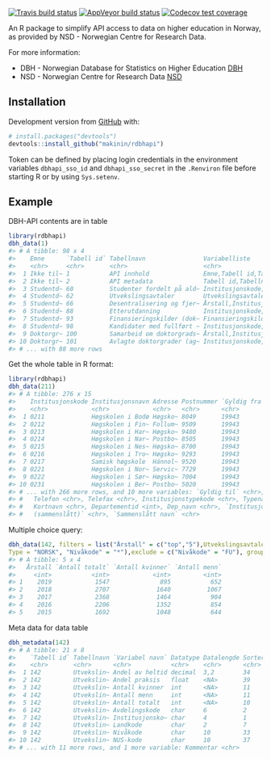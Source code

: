 
<!-- README.md is generated from README.Rmd. Please edit that file -->

<!-- badges: start -->

[![Travis build
status](https://travis-ci.org/makinin/rdbhapi.svg?branch=master)](https://travis-ci.org/makinin/rdbhapi)
[![AppVeyor build
status](https://ci.appveyor.com/api/projects/status/github/makinin/rdbhapi?branch=master&svg=true)](https://ci.appveyor.com/project/makinin/rdbhapi)
[![Codecov test
coverage](https://codecov.io/gh/makinin/rdbhapi/branch/master/graph/badge.svg)](https://codecov.io/gh/makinin/rdbhapi?branch=master)

<!-- badges: end -->
An R package to simplify API access to data on higher education in Norway, as provided by NSD - Norwegian Centre for Research Data.

For more information:
* DBH - Norwegian Database for Statistics on Higher Education [DBH](https://dbh.nsd.uib.no/)
* NSD - Norwegian Centre for Research Data [NSD](https://nsd.no/)

## Installation

Development version from [GitHub](https://github.com/) with:

``` r
# install.packages("devtools")
devtools::install_github("makinin/rdbhapi")
```

Token can be defined by placing login credentials in the environment
variables `dbhapi_sso_id` and `dbhapi_sso_secret` in the `.Renviron`
file before starting R or by using `Sys.setenv`.

## Example

DBH-API contents are in table

``` r
library(rdbhapi)
dbh_data(1)
#> # A tibble: 98 x 4
#>    Emne      `Tabell id` Tabellnavn                Variabelliste                
#>    <chr>     <chr>       <chr>                     <chr>                        
#>  1 Ikke til~ 1           API innhold               Emne,Tabell id,Tabellnavn,Va~
#>  2 Ikke til~ 2           API metadata              Tabell id,Tabellnavn,Variabe~
#>  3 Studentd~ 60          Studenter fordelt på ald~ Institusjonskode,Avdelingsko~
#>  4 Studentd~ 62          Utvekslingsavtaler        Utvekslingsavtale,beskrivels~
#>  5 Studentd~ 66          Desentralisering og fjer~ Årstall,Institusjonskode,Avd~
#>  6 Studentd~ 88          Etterutdanning            Institusjonskode,Avdelingsko~
#>  7 Studentd~ 93          Finansieringskilder (dok~ Finansieringskildekode,finki~
#>  8 Studentd~ 98          Kandidater med fullført ~ Institusjonskode,Årstall,Ins~
#>  9 Doktorgr~ 100         Samarbeid om doktorgrads~ Årstall,Institusjonskode (ar~
#> 10 Doktorgr~ 101         Avlagte doktorgrader (ag~ Institusjonskode,Avdelingsko~
#> # ... with 88 more rows
```

Get the whole table in R format:

``` r
library(rdbhapi)
dbh_data(211)
#> # A tibble: 276 x 15
#>    Institusjonskode Institusjonsnavn Adresse Postnummer `Gyldig fra`
#>    <chr>            <chr>            <chr>   <chr>      <chr>       
#>  1 0211             Høgskolen i Bodø Høgsko~ 8049       19943       
#>  2 0212             Høgskolen i Fin~ Follum~ 9509       19943       
#>  3 0213             Høgskolen i Har~ Høgsko~ 9480       19943       
#>  4 0214             Høgskolen i Nar~ Postbo~ 8505       19943       
#>  5 0215             Høgskolen i Nes~ Høgsko~ 8700       19943       
#>  6 0216             Høgskolen i Tro~ Høgsko~ 9293       19943       
#>  7 0217             Samisk høgskole  Hánnol~ 9520       19943       
#>  8 0221             Høgskolen i Nor~ Servic~ 7729       19943       
#>  9 0222             Høgskolen i Sør~ Høgsko~ 7004       19943       
#> 10 0231             Høgskolen i Ber~ Postbo~ 5020       19943       
#> # ... with 266 more rows, and 10 more variables: `Gyldig til` <chr>,
#> #   Telefon <chr>, Telefax <chr>, Institusjonstypekode <chr>, Typenavn <chr>,
#> #   Kortnavn <chr>, Departementid <int>, Dep_navn <chr>, `Institusjonskode
#> #   (sammenslått)` <chr>, `Sammenslått navn` <chr>
```

Multiple choice query:

``` r
dbh_data(142, filters = list("Årstall" = c("top","5"),Utvekslingsavtale = "ERASMUS+", 
Type = "NORSK", "Nivåkode" = "*"),exclude = c("Nivåkode" = "FU"), group_by = "Årstall")
#> # A tibble: 5 x 4
#>   Årstall `Antall totalt` `Antall kvinner` `Antall menn`
#>     <int>           <int>            <int>         <int>
#> 1    2019            1547              895           652
#> 2    2018            2707             1640          1067
#> 3    2017            2368             1464           904
#> 4    2016            2206             1352           854
#> 5    2015            1692             1048           644
```

Meta data for data table

``` r
dbh_metadata(142)
#> # A tibble: 21 x 8
#>    `Tabell id` Tabellnavn `Variabel navn` Datatype Datalengde Sortering Kodefelt
#>    <chr>       <chr>      <chr>           <chr>    <chr>      <chr>     <chr>   
#>  1 142         Utvekslin~ Andel av heltid decimal  3,2        34        <NA>    
#>  2 142         Utvekslin~ Andel praksis   float    <NA>       39        <NA>    
#>  3 142         Utvekslin~ Antall kvinner  int      <NA>       11        <NA>    
#>  4 142         Utvekslin~ Antall menn     int      <NA>       11        <NA>    
#>  5 142         Utvekslin~ Antall totalt   int      <NA>       10        <NA>    
#>  6 142         Utvekslin~ Avdelingskode   char     6          2         J       
#>  7 142         Utvekslin~ Institusjonsko~ char     4          1         J       
#>  8 142         Utvekslin~ Landkode        char     2          7         J       
#>  9 142         Utvekslin~ Nivåkode        char     10         33        J       
#> 10 142         Utvekslin~ NUS-kode        char     10         37        <NA>    
#> # ... with 11 more rows, and 1 more variable: Kommentar <chr>
```
